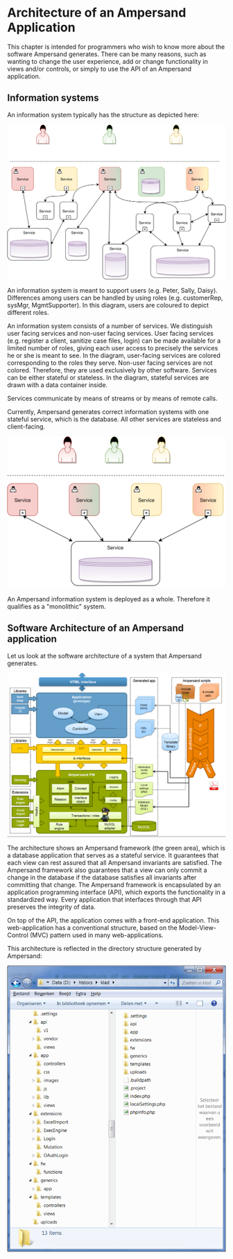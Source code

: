 # Architecture of an Ampersand Application

This chapter is intended for programmers who wish to know more about the software Ampersand generates. There can be many reasons, such as wanting to change the user experience, add or change functionality in views and/or controls, or simply to use the API of an Ampersand application.

## Information systems

An information system typically has the structure as depicted here:

![Structure of an information system](../.gitbook/assets/structure-of-an-information-system.svg)

An information system is meant to support users \(e.g. Peter, Sally, Daisy\). Differences among users can be handled by using roles \(e.g. customerRep, sysMgr, MgmtSupporter\). In this diagram, users are coloured to depict different roles. 

An information system consists of a number of services. We distinguish user facing services and non-user facing services. User facing services \(e.g. register a client, sanitize case files, login\) can be made available for a limited number of roles, giving each user access to precisely the services he or she is meant to see. In the diagram, user-facing services are colored corresponding to the roles they serve. Non-user facing services are not colored. Therefore, they are used exclusively by other software. Services can be either stateful or stateless. In the diagram, stateful services are drawn with a data container inside.

Services communicate by means of streams or by means of remote calls.

Currently, Ampersand generates correct information systems with one stateful service, which is the database. All other services are stateless and client-facing.

![Structure of an Ampersand Information System](../.gitbook/assets/monolithic-information-system.svg)

An Ampersand information system is deployed as a whole. Therefore it qualifies as a "monolithic" system.

## Software Architecture of an Ampersand application

Let us look at the software architecture of a system that Ampersand generates.



![Architecture diagram](../.gitbook/assets/architectuur-ampersand-fw.png)

The architecture shows an Ampersand framework \(the green area\), which is a database application that serves as a stateful service. It guarantees that each view can rest assured that all Ampersand invariants are satisfied. The Ampersand framework also guarantees that a view can only commit a change in the database if the database satisfies all invariants after committing that change. The Ampersand framework is encapsulated by an application programming interface \(API\), which exports the functionality in a standardized way. Every application that interfaces through that API preserves the integrity of data.

On top of the API, the application comes with a front-end application. This web-application has a conventional structure, based on the Model-View-Control \(MVC\) pattern used in many web-applications.

This architecture is reflected in the directory structure generated by Ampersand: 

![](../.gitbook/assets/directory-structure.png)

